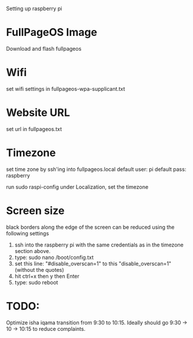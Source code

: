 Setting up raspberry pi

# FullPageOS Image

Download and flash fullpageos

# Wifi

set wifi settings in fullpageos-wpa-supplicant.txt

# Website URL

set url in fullpageos.txt

# Timezone

set time zone by ssh'ing into fullpageos.local
default user: pi
default pass: raspberry

run sudo raspi-config
under Localization, set the timezone

# Screen size

black borders along the edge of the screen can be reduced using the following settings
1. ssh into the raspberry pi with the same credentials as in the timezone section above.
1. type: sudo nano /boot/config.txt
1. set this line: "#disable_overscan=1" to this "disable_overscan=1" (without the quotes)
1. hit ctrl+x then y then Enter
1. type: sudo reboot


# TODO:
Optimize isha iqama transition from 9:30 to 10:15. Ideally should go 9:30 -> 10 -> 10:15 to reduce complaints.

